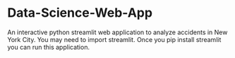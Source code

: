 # Data-Science-Web-App
An interactive python streamlit web application to analyze accidents in New York City. You may need to import streamlit. Once you pip install streamlit you can run this application.
